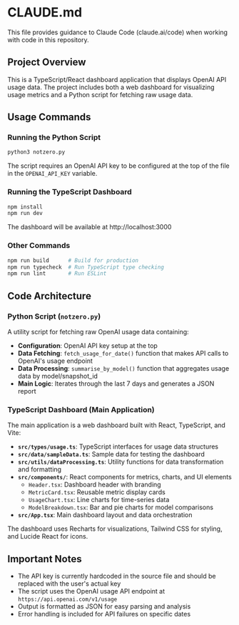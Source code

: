 # CLAUDE.md

This file provides guidance to Claude Code (claude.ai/code) when working with code in this repository.

## Project Overview

This is a TypeScript/React dashboard application that displays OpenAI API usage data. The project includes both a web dashboard for visualizing usage metrics and a Python script for fetching raw usage data.

## Usage Commands

### Running the Python Script
```bash
python3 notzero.py
```

The script requires an OpenAI API key to be configured at the top of the file in the `OPENAI_API_KEY` variable.

### Running the TypeScript Dashboard
```bash
npm install
npm run dev
```

The dashboard will be available at http://localhost:3000

### Other Commands
```bash
npm run build      # Build for production
npm run typecheck  # Run TypeScript type checking
npm run lint       # Run ESLint
```

## Code Architecture

### Python Script (`notzero.py`)
A utility script for fetching raw OpenAI usage data containing:

- **Configuration**: OpenAI API key setup at the top
- **Data Fetching**: `fetch_usage_for_date()` function that makes API calls to OpenAI's usage endpoint
- **Data Processing**: `summarise_by_model()` function that aggregates usage data by model/snapshot_id
- **Main Logic**: Iterates through the last 7 days and generates a JSON report

### TypeScript Dashboard (Main Application)
The main application is a web dashboard built with React, TypeScript, and Vite:

- **`src/types/usage.ts`**: TypeScript interfaces for usage data structures
- **`src/data/sampleData.ts`**: Sample data for testing the dashboard
- **`src/utils/dataProcessing.ts`**: Utility functions for data transformation and formatting
- **`src/components/`**: React components for metrics, charts, and UI elements
  - `Header.tsx`: Dashboard header with branding
  - `MetricCard.tsx`: Reusable metric display cards
  - `UsageChart.tsx`: Line charts for time-series data
  - `ModelBreakdown.tsx`: Bar and pie charts for model comparisons
- **`src/App.tsx`**: Main dashboard layout and data orchestration

The dashboard uses Recharts for visualizations, Tailwind CSS for styling, and Lucide React for icons.

## Important Notes

- The API key is currently hardcoded in the source file and should be replaced with the user's actual key
- The script uses the OpenAI usage API endpoint at `https://api.openai.com/v1/usage`
- Output is formatted as JSON for easy parsing and analysis
- Error handling is included for API failures on specific dates